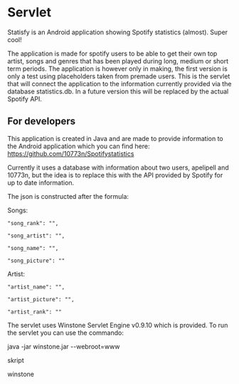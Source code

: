 # Servlet

Statisfy is an Android application showing Spotify statistics (almost). Super cool!

The application is made for spotify users to be able to get their own top artist, songs and genres that has been played during long, medium or short term periods. The application is however only in making, the first version is only a test using placeholders taken from premade users.
This is the servlet that will connect the application to the information currently provided via the database statistics.db. In a future version this will be replaced by the actual Spotify API.

## For developers

This application is created in Java and are made to provide information to the Android application which you can find here: https://github.com/10773n/Spotifystatistics

Currently it uses a database with information about two users, apelipell and 10773n, but the idea is to replace this with the API provided by Spotify for up to date information. 

The json is constructed after the formula:
  
 Songs:
 
    "song_rank": "",
    
    "song_artist": "",
    
    "song_name": "",
    
    "song_picture": ""

 Artist:
 
    "artist_name": "",
    
    "artist_picture": "",
    
    "artist_rank": ""
  

The servlet uses Winstone Servlet Engine v0.9.10 which is provided. To run the servlet you can use the commando: 

  java -jar winstone.jar --webroot=www
  
skript

winstone

